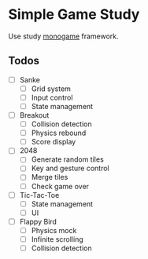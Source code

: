 # Simple Game Study

Use study [monogame](https://monogame.net/) framework.

## Todos

- [ ] Sanke
  - [ ] Grid system
  - [ ] Input control
  - [ ] State management
- [ ] Breakout
  - [ ] Collision detection
  - [ ] Physics rebound
  - [ ] Score display
- [ ] 2048
  - [ ] Generate random tiles
  - [ ] Key and gesture control
  - [ ] Merge tiles
  - [ ] Check game over
- [ ] Tic-Tac-Toe
  - [ ] State management
  - [ ] UI
- [ ] Flappy Bird
  - [ ] Physics mock
  - [ ] Infinite scrolling
  - [ ] Collision detection
